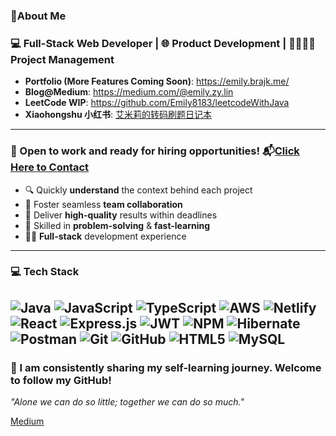 ### 🎤About Me

### 💻 Full-Stack Web Developer | 🌐 Product Development | 👨‍👨‍👧‍👧 Project Management
- **Portfolio (More Features Coming Soon)**: https://emily.brajk.me/ 
- **Blog@Medium**: https://medium.com/@emily.zy.lin
- **LeetCode WIP**: https://github.com/Emily8183/leetcodeWithJava
- **Xiaohongshu 小红书**: [艾米莉的转码刷题日记本](https://www.xiaohongshu.com/user/profile/62563076000000000d03007c?xhsshare=CopyLink&appuid=62563076000000000d03007c&apptime=1709323760)
---
### 🌟 Open to work and ready for hiring opportunities! 📬[Click Here to Contact](https://emily.brajk.me/contact)
- 🔍 Quickly **understand** the context behind each project
- 🤝 Foster seamless **team collaboration**
- 🚀 Deliver **high-quality** results within deadlines
- 🧠 Skilled in **problem-solving** & **fast-learning**
- 👩‍💻 **Full-stack** development experience
---
### 💻 Tech Stack
![Java](https://img.shields.io/badge/java-%23ED8B00.svg?style=for-the-badge&logo=openjdk&logoColor=white) ![JavaScript](https://img.shields.io/badge/javascript-%23323330.svg?style=for-the-badge&logo=javascript&logoColor=%23F7DF1E) ![TypeScript](https://img.shields.io/badge/typescript-%23007ACC.svg?style=for-the-badge&logo=typescript&logoColor=white) ![AWS](https://img.shields.io/badge/AWS-%23FF9900.svg?style=for-the-badge&logo=amazon-aws&logoColor=white) ![Netlify](https://img.shields.io/badge/netlify-%23000000.svg?style=for-the-badge&logo=netlify&logoColor=#00C7B7) ![React](https://img.shields.io/badge/react-%2320232a.svg?style=for-the-badge&logo=react&logoColor=%2361DAFB) ![Express.js](https://img.shields.io/badge/express.js-%23404d59.svg?style=for-the-badge&logo=express&logoColor=%2361DAFB) ![JWT](https://img.shields.io/badge/JWT-black?style=for-the-badge&logo=JSON%20web%20tokens) ![NPM](https://img.shields.io/badge/NPM-%23CB3837.svg?style=for-the-badge&logo=npm&logoColor=white) ![Hibernate](https://img.shields.io/badge/Hibernate-59666C?style=for-the-badge&logo=Hibernate&logoColor=white) ![Postman](https://img.shields.io/badge/Postman-FF6C37?style=for-the-badge&logo=postman&logoColor=white) ![Git](https://img.shields.io/badge/git-%23F05033.svg?style=for-the-badge&logo=git&logoColor=white) ![GitHub](https://img.shields.io/badge/github-%23121011.svg?style=for-the-badge&logo=github&logoColor=white) ![HTML5](https://img.shields.io/badge/html5-%23E34F26.svg?style=for-the-badge&logo=html5&logoColor=white) ![MySQL](https://img.shields.io/badge/mysql-4479A1.svg?style=for-the-badge&logo=mysql&logoColor=white)
---
### 🤝 I am consistently sharing my self-learning journey. Welcome to follow my GitHub!

_"Alone we can do so little; together we can do so much."_  

 [Medium](https://github-read-medium-nh6kainks-emily8183s-projects.vercel.app/latest?username=emily.zy.lin)
  




